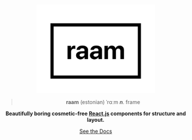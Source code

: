 <p align="center">
  <a href="https://raam.joebell.co.uk" rel="nofollow">
    <img src="packages/docs/public/img/banner-readme.png" alt="raam" title="raam" width="320">
  </a>
</p>

<blockquote>
  <p align="center"><strong>raam</strong> (estonian) ˈrɑːm <em><strong>n</strong>.</em> frame</p>
</blockquote>

<p align="center">
  <b>
    Beautifully boring cosmetic-free <a href="https://reactjs.org/" rel="nofollow">React.js</a> components for structure and layout.
  </b>
</p>

<p align="center"><a href="https://raam.joebell.co.uk" rel="nofollow">See the Docs</a></p>
